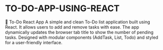 # TO-DO-APP-USING-REACT
📝 To-Do React App  A simple and clean To-Do list application built using React. It allows users to add and remove tasks with ease. The app dynamically updates the browser tab title to show the number of pending tasks. Designed with modular components (AddTask, List, Todo) and styled for a user-friendly interface.
